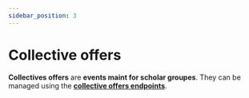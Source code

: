 ```yaml
---
sidebar_position: 3
---
```


# Collective offers

**Collectives offers** are **events maint for scholar groupes**. They can be managed using the **[collective offers endpoints](/rest-api#tag/Collective-offers)**.
